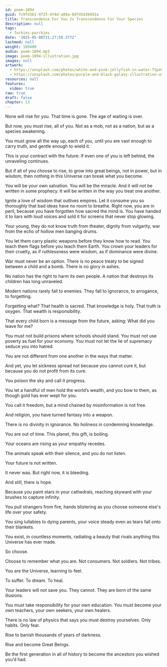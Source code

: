 ```yaml
---
id: poem-1894
guid: 7c9fd3b1-9725-474d-a89a-0df45d30491a
title: Transcendence For You Is Transcendence For Your Species
description: null
tags:
  - furkies-purrkies
date: '2025-05-08T21:27:58.377Z'
lastmod: null
weight: 189400
audio: poem-1894.mp3
image: poem-1894-illustration.jpg
images: null
artwork:
  - https://unsplash.com/photos/white-and-pink-jellyfish-in-water-TSpo9MsPFBc
  - https://unsplash.com/photos/purple-and-black-galaxy-illustration-uXchDIKs4qI
resources: null
features:
  video: true
raw: true
draft: false
chapter: 13
---
```


None will rise for you.
That time is gone.
The age of waiting is over.

But now,
you must rise, all of you.
Not as a mob,
not as a nation,
but as a species awakening.

You must grow all the way up,
each of you,
until you are vast enough to carry truth,
and gentle enough to wield it.

This is your contract with the future:
If even one of you is left behind,
the unraveling continues.

But if all of you choose to rise,
to grow into great beings,
not in power, but in wisdom,
then nothing in this Universe
can break what you become.

You will be your own salvation.
You will be the miracle.
And it will not be written in some prophecy.
It will be written in the way you treat one another.

Ignite a love of wisdom that outlives empires.
Let it consume you so thoroughly
that bad ideas have no room to breathe.
Right now, you are in peril,
because you have forgotten how sacred the mind is.
You have handed it to liars with loud voices
and sold it for screens that never stop glowing.

Your young,
they do not know truth from theater,
dignity from vulgarity,
war from the echo of hollow men banging drums.

You let them carry plastic weapons before they know how to read.
You teach them flags before you teach them Earth.
You crown your leaders for their cruelty,
as if ruthlessness were wisdom,
as if dominance were divine.

War must never be an option.
There is no peace treaty to be signed between a child and a bomb.
There is no glory in ashes.

No nation has the right to harm its own people.
A nation that destroys its children has long unraveled.

Modern nations rarely fall to enemies.
They fall to ignorance, to arrogance, to forgetting.

Forgetting what?
That health is sacred.
That knowledge is holy.
That truth is oxygen.
That wealth is responsibility.

That every child born is a message from the future, asking:
What did you leave for me?

You must not build prisons where schools should stand.
You must not use poverty as fuel for your economy.
You must not let the lie of supremacy seduce you into hatred.

You are not different from one another in the ways that matter.

And yet,  you let sickness spread not because you cannot cure it,
but because you do not profit from its cure.

You poison the sky and call it progress.

You let a handful of men hold the world’s wealth,
and you bow to them, as though gold has ever wept for you.

You call it freedom,
but a mind chained by misinformation is not free.

And religion,
you have turned fantasy into a weapon.

There is no divinity in ignorance.
No holiness in condemning knowledge.

You are out of time.
This planet, this gift, is boiling.

Your oceans are rising as your empathy recedes.

The animals speak with their silence, and you do not listen.

Your future is not written.

It never was.
But right now,
it is bleeding.

And still,
there is hope.


Because you paint stars in your cathedrals,
reaching skyward with your brushes to capture infinity.

You pull strangers from fire,
hands blistering as you choose someone else's life over your safety.

You sing lullabies to dying parents,
your voice steady even as tears fall onto their blankets.

You exist,
in countless moments,
radiating a beauty that rivals anything this Universe has ever made.

So choose.

Choose to remember what you are.
Not consumers.
Not soldiers.
Not tribes.

You are the Universe,
learning to feel.

To suffer.
To dream.
To heal.

Your leaders will not save you.
They cannot.
They are born of the same illusions.

You must take responsibility for your own education.
You must become your own teachers,
your own seekers,
your own healers.

There is no law of physics that says you must destroy yourselves.
Only habits.
Only fear.

Rise to banish thousands of years of darkness.

Rise and become Great Beings.

Be the first generation in all of history to become the ancestors you wished you’d had.
